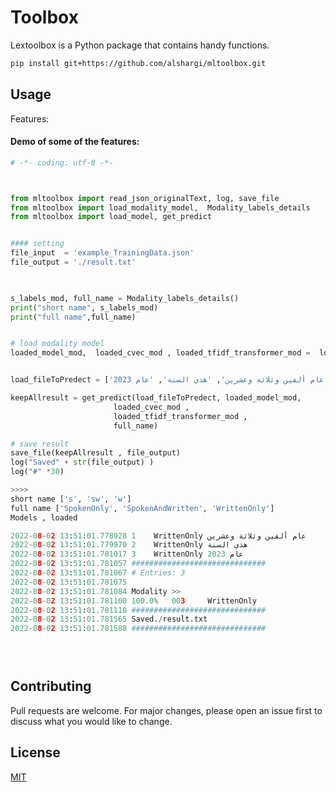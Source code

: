 # Toolbox

Lextoolbox is a Python package that contains handy functions. 


```bash
pip install git+https://github.com/alshargi/mltoolbox.git
```

## Usage
Features:



#### Demo of some of the features:
```python
# -*- coding: utf-8 -*-



from mltoolbox import read_json_originalText, log, save_file
from mltoolbox import load_modality_model,  Modality_labels_details
from mltoolbox import load_model, get_predict


#### setting
file_input  = 'example_TrainingData.json'
file_output = './result.txt'

  

s_labels_mod, full_name = Modality_labels_details()
print("short name", s_labels_mod)
print("full name",full_name)


# load modality model
loaded_model_mod,  loaded_cvec_mod , loaded_tfidf_transformer_mod =  load_model(load_modality_model())


load_fileToPredect = ['عام ألفين وثلاثة وعشرين', 'هذي السنة', 'عام 2023' ]

keepAllresult = get_predict(load_fileToPredect, loaded_model_mod, 
                       loaded_cvec_mod ,
                       loaded_tfidf_transformer_mod , 
                       full_name)

# save result
save_file(keepAllresult , file_output)
log("Saved" + str(file_output) )
log("#" *30)

>>>>
short name ['s', 'sw', 'w']
full name ['SpokenOnly', 'SpokenAndWritten', 'WrittenOnly']
Models , loaded 

2022-08-02 13:51:01.778928 1	WrittenOnly	عام ألفين وثلاثة وعشرين
2022-08-02 13:51:01.779970 2	WrittenOnly	هذي السنة
2022-08-02 13:51:01.781017 3	WrittenOnly	عام 2023
2022-08-02 13:51:01.781057 ##############################
2022-08-02 13:51:01.781067 # Entries: 3
2022-08-02 13:51:01.781075 
2022-08-02 13:51:01.781084 Modality >> 
2022-08-02 13:51:01.781100 100.0%	003		WrittenOnly
2022-08-02 13:51:01.781110 ##############################
2022-08-02 13:51:01.781565 Saved./result.txt
2022-08-02 13:51:01.781588 ##############################


 
```

## Contributing
Pull requests are welcome. For major changes, please open an issue first to discuss what you would like to change.

## License
[MIT](https://choosealicense.com/licenses/mit/)
